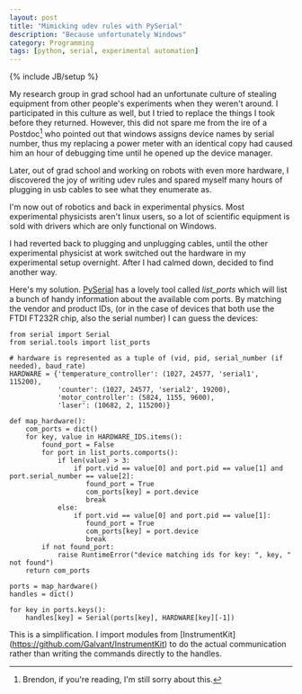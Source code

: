 ```yaml
---
layout: post
title: "Mimicking udev rules with PySerial"
description: "Because unfortunately Windows"
category: Programming
tags: [python, serial, experimental automation]
---
```

{% include JB/setup %}

My research group in grad school had an unfortunate culture of stealing equipment from
other people's experiments when they weren't around. I participated in this culture as well,
 but I tried to replace the things I took before they returned. However, this did not
 spare me from the ire of a Postdoc[^1] who pointed out that windows assigns
  device names by serial number, thus my replacing a power meter with an identical
  copy had caused him an hour of debugging time until he opened up the device manager.

Later, out of grad school and working on robots with even more hardware, I discovered
the joy of writing udev rules and spared myself many hours of plugging in usb cables to
see what they enumerate as.

I'm now out of robotics and back in experimental physics. Most
experimental physicists aren't linux users, so a lot of scientific equipment is sold with
 drivers which are only functional on Windows.

I had reverted back to plugging and unplugging cables, until the other experimental
physicist at work switched out the hardware in my experimental setup overnight. After
I had calmed down, decided to find another way.

Here's my solution. [PySerial](http://pyserial.readthedocs.io/) has a lovely tool
called *list_ports* which will list a
 bunch of handy information about the available com ports. By matching the vendor and
 product IDs, (or in the case of devices that both use the FTDI FT232R chip, also the 
 serial number) I can guess the devices:


```
from serial import Serial
from serial.tools import list_ports

# hardware is represented as a tuple of (vid, pid, serial_number (if needed), baud_rate)
HARDWARE = {'temperature_controller': (1027, 24577, 'serial1', 115200),
            'counter': (1027, 24577, 'serial2', 19200),
            'motor_controller': (5824, 1155, 9600),
            'laser': (10682, 2, 115200)}

def map_hardware():
    com_ports = dict()
    for key, value in HARDWARE_IDS.items():
        found_port = False
        for port in list_ports.comports():
            if len(value) > 3:
                if port.vid == value[0] and port.pid == value[1] and port.serial_number == value[2]:
                   found_port = True
                   com_ports[key] = port.device
                   break
            else:
                if port.vid == value[0] and port.pid == value[1]:
                   found_port = True
                   com_ports[key] = port.device
                   break
        if not found_port:
            raise RuntimeError("device matching ids for key: ", key, " not found")
    return com_ports

ports = map_hardware()
handles = dict()

for key in ports.keys():
    handles[key] = Serial(ports[key], HARDWARE[key][-1])
```

This is a simplification. I import modules from [InstrumentKit]
(https://github.com/Galvant/InstrumentKit) to
 do the actual communication rather than writing the commands directly to the handles.

[^1]: Brendon, if you're reading, I'm still sorry about this.
